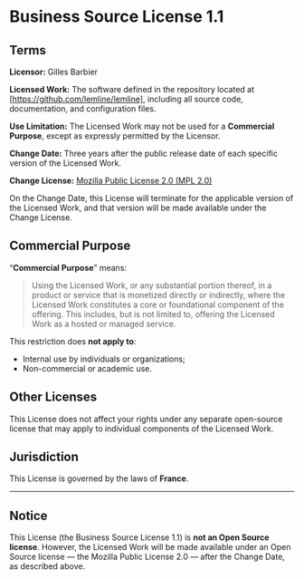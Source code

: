 # Business Source License 1.1

## Terms

**Licensor:** Gilles Barbier

**Licensed Work:** The software defined in the repository located at [https://github.com/lemline/lemline], including all
source code, documentation, and configuration files.

**Use Limitation:** The Licensed Work may not be used for a **Commercial Purpose**, except as expressly permitted by the
Licensor.

**Change Date:** Three years after the public release date of each specific version of the Licensed Work.

**Change License:** [Mozilla Public License 2.0 (MPL 2.0)](https://www.mozilla.org/en-US/MPL/2.0/)

On the Change Date, this License will terminate for the applicable version of the Licensed Work, and that version will
be made available under the Change License.

## Commercial Purpose

“**Commercial Purpose**” means:

> Using the Licensed Work, or any substantial portion thereof, in a product or service that is monetized directly or
> indirectly, where the Licensed Work constitutes a core or foundational component of the offering. This includes, but is
> not limited to, offering the Licensed Work as a hosted or managed service.

This restriction does **not apply to**:

- Internal use by individuals or organizations;
- Non-commercial or academic use.

## Other Licenses

This License does not affect your rights under any separate open-source license that may apply to individual components
of the Licensed Work.

## Jurisdiction

This License is governed by the laws of **France**.

---

## Notice

This License (the Business Source License 1.1) is **not an Open Source license**. However, the Licensed Work will be
made available under an Open Source license — the Mozilla Public License 2.0 — after the Change Date, as described
above.


